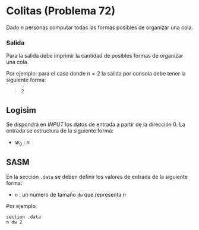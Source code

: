 # Colitas (Problema 72)

Dado $n$ personas computar todas las formas posibles de organizar una cola.

### Salida

Para la salida debe imprimir la cantidad de posibles formas de organizar una cola.

Por ejemplo: para el caso donde $n = 2$ la salida por consola debe tener la siguiente forma:

> 2

## Logisim

Se dispondrá en *INPUT* los datos de entrada a partir de la dirección $0$. La entrada se estructura de la siguiente forma:

- $w_0$ : $n$

## SASM

En la sección `.data` se deben definir los valores de entrada de la siguiente forma:

- `n` : un número de tamaño `dw` que representa $n$

Por ejemplo:

```
section .data
n dw 2
```